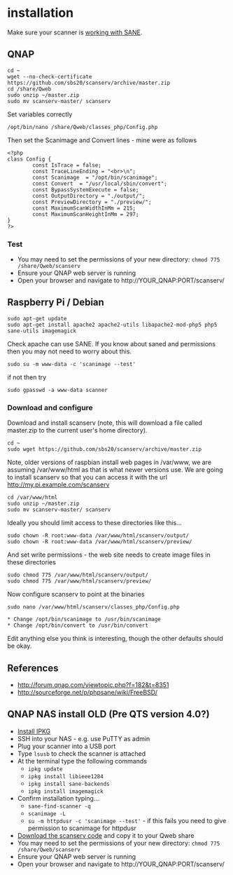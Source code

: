 # installation
Make sure your scanner is [working with SANE](install-sane.md).

## QNAP
```
cd ~
wget --no-check-certificate https://github.com/sbs20/scanserv/archive/master.zip
cd /share/Qweb
sudo unzip ~/master.zip
sudo mv scanserv-master/ scanserv
```

Set variables correctly

```
/opt/bin/nano /share/Qweb/classes_php/Config.php
```

Then set the Scanimage and Convert lines - mine were as follows

```
<?php
class Config {
        const IsTrace = false;
        const TraceLineEnding = "<br>\n";
        const Scanimage  = "/opt/bin/scanimage";
        const Convert  = "/usr/local/sbin/convert";
        const BypassSystemExecute = false;
        const OutputDirectory = "./output/";
        const PreviewDirectory = "./preview/";
        const MaximumScanWidthInMm = 215;
        const MaximumScanHeightInMm = 297;
}
?>
```

### Test
 * You may need to set the permissions of your new directory: `chmod 775 /share/Qweb/scanserv`
 * Ensure your QNAP web server is running
 * Open your browser and navigate to http://YOUR_QNAP:PORT/scanserv/ 

## Raspberry Pi / Debian

```
sudo apt-get update
sudo apt-get install apache2 apache2-utils libapache2-mod-php5 php5 sane-utils imagemagick
```

Check apache can use SANE. If you know about saned and permissions then you may not need to worry about this.

```
sudo su -m www-data -c 'scanimage --test'
```

if not then try

```
sudo gpasswd -a www-data scanner
```

### Download and configure
Download and install scanserv (note, this will download a file called master.zip to the current user's home
directory). 

```
cd ~
sudo wget https://github.com/sbs20/scanserv/archive/master.zip
```
Note, older versions of raspbian install web pages in /var/www, we are assuming /var/www/html as that is 
what newer versions use. We are going to install scanserv so that you can access it with the url
http://my.pi.example.com/scanserv

```
cd /var/www/html
sudo unzip ~/master.zip
sudo mv scanserv-master/ scanserv
```

Ideally you should limit access to these directories like this...

```
sudo chown -R root:www-data /var/www/html/scanserv/output/
sudo chown -R root:www-data /var/www/html/scanserv/preview/
```

And set write permissions - the web site needs to create image files in these directories

```
sudo chmod 775 /var/www/html/scanserv/output/
sudo chmod 775 /var/www/html/scanserv/preview/
```

Now configure scanserv to point at the binaries

```
sudo nano /var/www/html/scanserv/classes_php/Config.php
```
    * Change /opt/bin/scanimage to /usr/bin/scanimage
    * Change /opt/bin/convert to /usr/bin/convert

Edit anything else you think is interesting, though the other defaults should be okay.

## References
 * http://forum.qnap.com/viewtopic.php?f=182&t=8351
 * http://sourceforge.net/p/phpsane/wiki/FreeBSD/

## QNAP NAS install OLD (Pre QTS version 4.0?)
 * [Install IPKG](http://wiki.qnap.com/wiki/Install_Optware_IPKG)
 * SSH into your NAS - e.g. use PuTTY as admin
 * Plug your scanner into a USB port
 * Type `lsusb` to check the scanner is attached
 * At the terminal type the following commands
    * `ipkg update`
    * `ipkg install libieee1284`
    * `ipkg install sane-backends`
    * `ipkg install imagemagick`
 * Confirm installation typing...
    * `sane-find-scanner -q`
    * `scanimage -L`
    * `su -m httpdusr -c 'scanimage --test'` - if this fails you need to give permission to scanimage for httpdusr
 * [Download the scanserv code](https://github.com/sbs20/scanserv/archive/master.zip) and copy it to your Qweb share
 * You may need to set the permissions of your new directory: `chmod 775 /share/Qweb/scanserv`
 * Ensure your QNAP web server is running
 * Open your browser and navigate to http://YOUR_QNAP:PORT/scanserv/ 
